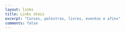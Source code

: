 ```yaml
---
layout: links
title: Links úteis
excerpt: "Cursos, palestras, livros, eventos e afins"
comments: false
---
```

